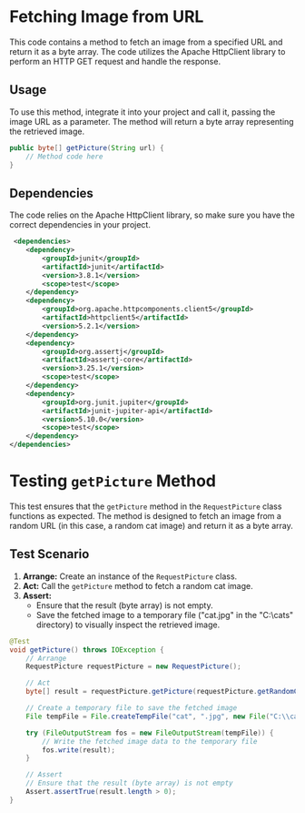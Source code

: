 # Fetching Image from URL

This code contains a method to fetch an image from a specified URL and return it as a byte array. The code utilizes the Apache HttpClient library to perform an HTTP GET request and handle the response.

## Usage

To use this method, integrate it into your project and call it, passing the image URL as a parameter. The method will return a byte array representing the retrieved image.

```java
public byte[] getPicture(String url) {
    // Method code here
}
```
## Dependencies

The code relies on the Apache HttpClient library, so make sure you have the correct dependencies in your project.

```xml
 <dependencies>
    <dependency>
        <groupId>junit</groupId>
        <artifactId>junit</artifactId>
        <version>3.8.1</version>
        <scope>test</scope>
    </dependency>
    <dependency>
        <groupId>org.apache.httpcomponents.client5</groupId>
        <artifactId>httpclient5</artifactId>
        <version>5.2.1</version>
    </dependency>
    <dependency>
        <groupId>org.assertj</groupId>
        <artifactId>assertj-core</artifactId>
        <version>3.25.1</version>
        <scope>test</scope>
    </dependency>
    <dependency>
        <groupId>org.junit.jupiter</groupId>
        <artifactId>junit-jupiter-api</artifactId>
        <version>5.10.0</version>
        <scope>test</scope>
    </dependency>
</dependencies>

```

# Testing `getPicture` Method

This test ensures that the `getPicture` method in the `RequestPicture` class functions as expected. The method is designed to fetch an image from a random URL (in this case, a random cat image) and return it as a byte array.

## Test Scenario

1. **Arrange:** Create an instance of the `RequestPicture` class.
2. **Act:** Call the `getPicture` method to fetch a random cat image.
3. **Assert:**
    - Ensure that the result (byte array) is not empty.
    - Save the fetched image to a temporary file ("cat.jpg" in the "C:\cats" directory) to visually inspect the retrieved image.

```java
@Test
void getPicture() throws IOException {
    // Arrange
    RequestPicture requestPicture = new RequestPicture();

    // Act
    byte[] result = requestPicture.getPicture(requestPicture.getRandomCat());

    // Create a temporary file to save the fetched image
    File tempFile = File.createTempFile("cat", ".jpg", new File("C:\\cats"));

    try (FileOutputStream fos = new FileOutputStream(tempFile)) {
        // Write the fetched image data to the temporary file
        fos.write(result);
    }

    // Assert
    // Ensure that the result (byte array) is not empty
    Assert.assertTrue(result.length > 0);
}